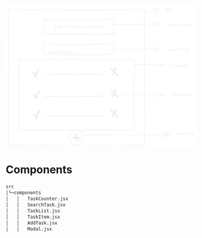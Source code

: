 <img src="design.png">

# Components

```
src
│└─components
│   │   TaskCounter.jsx
│   │   SearchTask.jsx
│   │   TaskList.jsx
│   │   TaskItem.jsx
│   │   AddTask.jsx
│   │   Modal.jsx
```
